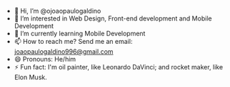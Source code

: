 - 👋 Hi, I’m @ojoaopaulogaldino
- 👀 I’m interested in Web Design, Front-end development and Mobile Development
- 🌱 I’m currently learning Mobile Development
- 📫 How to reach me? Send me an email: joaopaulogaldino996@gmail.com
- 😄 Pronouns: He/him
- ⚡ Fun fact: I'm oil painter, like Leonardo DaVinci; and rocket maker, like Elon Musk.
